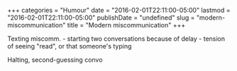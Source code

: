 +++
categories = "Humour"
date = "2016-02-01T22:11:00-05:00"
lastmod = "2016-02-01T22:11:00-05:00"
publishDate = "undefined"
slug = "modern-miscommunication"
title = "Modern miscommunication"
+++

Texting miscomm. - starting two conversations because of delay - tension of seeing "read", or that someone's typing

Halting, second-guessing convo


